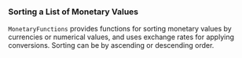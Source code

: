 ### Sorting a List of Monetary Values

`MonetaryFunctions` provides functions for sorting monetary values by currencies or numerical values, and uses exchange rates for applying conversions. Sorting can be by ascending or descending order. 